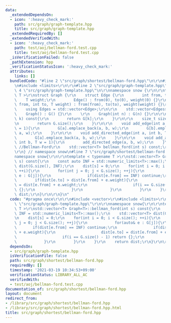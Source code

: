 ```yaml
---
data:
  _extendedDependsOn:
  - icon: ':heavy_check_mark:'
    path: src/graph/graph-template.hpp
    title: src/graph/graph-template.hpp
  _extendedRequiredBy: []
  _extendedVerifiedWith:
  - icon: ':heavy_check_mark:'
    path: test/aoj/bellman-ford.test.cpp
    title: test/aoj/bellman-ford.test.cpp
  _isVerificationFailed: false
  _pathExtension: hpp
  _verificationStatusIcon: ':heavy_check_mark:'
  attributes:
    links: []
  bundledCode: "#line 2 \"src/graph/shortest/bellman-ford.hpp\"\n\r\n#include <vector>\r\
    \n#include <limits>\r\n\r\n#line 2 \"src/graph/graph-template.hpp\"\n\r\n#line\
    \ 4 \"src/graph/graph-template.hpp\"\n\r\nnamespace snow {\r\n\r\ntemplate < typename\
    \ T >\r\nstruct Graph {\r\n    struct Edge {\r\n        int from, to;\r\n    \
    \    T weight;\r\n        Edge() : from(0), to(0), weight(0) {}\r\n        Edge(int\
    \ from, int to, T weight) : from(from), to(to), weight(weight) {}\r\n    };\r\n\
    \    using Edges = std::vector<Edge>;\r\n\r\n    std::vector<Edges> G;\r\n\r\n\
    \    Graph() : G() {}\r\n    \r\n    Graph(int n) : G(n) {}\r\n\r\n    Edges operator[](int\
    \ k) const{\r\n        return G[k];\r\n    }\r\n\r\n    size_t size() const{\r\
    \n        return G.size();\r\n    }\r\n\r\n    void add_edge(int a, int b, T w\
    \ = 1){\r\n        G[a].emplace_back(a, b, w);\r\n        G[b].emplace_back(b,\
    \ a, w);\r\n    }\r\n\r\n    void add_directed_edge(int a, int b, T w = 1){\r\n\
    \        G[a].emplace_back(a, b, w);\r\n    }\r\n\r\n    void add_arrow(int a,\
    \ int b, T w = 1){\r\n        add_directed_edge(a, b, w);\r\n    }\r\n\r\n   \
    \ //Bellman-Ford\r\n    std::vector<T> bellman_ford(int s) const;\r\n\r\n};\r\n\
    \r\n} // namespace snow\n#line 7 \"src/graph/shortest/bellman-ford.hpp\"\n\r\n\
    namespace snow{\r\n\r\ntemplate < typename T >\r\nstd::vector<T> Graph<T>::bellman_ford(int\
    \ s) const{\r\n    const auto INF = std::numeric_limits<T>::max();\r\n    std::vector<T>\
    \ dist(G.size(), INF);\r\n    dist[s] = 0;\r\n    for(int i = 0; i < G.size();\
    \ ++i){\r\n        for(int j = 0; j < G.size(); ++j){\r\n            for(auto&\
    \ e : G[j]){\r\n                if(dist[e.from] == INF) continue;\r\n        \
    \        if(dist[e.to] > dist[e.from] + e.weight){\r\n                    dist[e.to]\
    \ = dist[e.from] + e.weight;\r\n                    if(i == G.size() - 1) return\
    \ {};\r\n                }\r\n            }\r\n        }\r\n    }\r\n    return\
    \ dist;\r\n}\r\n\r\n}\n"
  code: "#pragma once\r\n\r\n#include <vector>\r\n#include <limits>\r\n\r\n#include\
    \ \"src/graph/graph-template.hpp\"\r\n\r\nnamespace snow{\r\n\r\ntemplate < typename\
    \ T >\r\nstd::vector<T> Graph<T>::bellman_ford(int s) const{\r\n    const auto\
    \ INF = std::numeric_limits<T>::max();\r\n    std::vector<T> dist(G.size(), INF);\r\
    \n    dist[s] = 0;\r\n    for(int i = 0; i < G.size(); ++i){\r\n        for(int\
    \ j = 0; j < G.size(); ++j){\r\n            for(auto& e : G[j]){\r\n         \
    \       if(dist[e.from] == INF) continue;\r\n                if(dist[e.to] > dist[e.from]\
    \ + e.weight){\r\n                    dist[e.to] = dist[e.from] + e.weight;\r\n\
    \                    if(i == G.size() - 1) return {};\r\n                }\r\n\
    \            }\r\n        }\r\n    }\r\n    return dist;\r\n}\r\n\r\n}"
  dependsOn:
  - src/graph/graph-template.hpp
  isVerificationFile: false
  path: src/graph/shortest/bellman-ford.hpp
  requiredBy: []
  timestamp: '2021-03-19 10:34:53+09:00'
  verificationStatus: LIBRARY_ALL_AC
  verifiedWith:
  - test/aoj/bellman-ford.test.cpp
documentation_of: src/graph/shortest/bellman-ford.hpp
layout: document
redirect_from:
- /library/src/graph/shortest/bellman-ford.hpp
- /library/src/graph/shortest/bellman-ford.hpp.html
title: src/graph/shortest/bellman-ford.hpp
---
```

